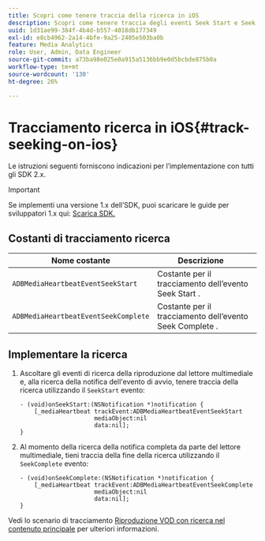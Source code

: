 ```yaml
---
title: Scopri come tenere traccia della ricerca in iOS
description: Scopri come tenere traccia degli eventi Seek Start e Seek Complete utilizzando Media SDK su iOS.
uuid: 1d31ae99-384f-4b4d-b557-4018db177349
exl-id: e8cb4962-2a14-4bfe-9a25-2405e503ba0b
feature: Media Analytics
role: User, Admin, Data Engineer
source-git-commit: a73ba98e025e0a915a5136bb9e0d5bcbde875b0a
workflow-type: tm+mt
source-wordcount: '130'
ht-degree: 26%

---
```


# Tracciamento ricerca in iOS{#track-seeking-on-ios}

Le istruzioni seguenti forniscono indicazioni per l’implementazione con tutti gli SDK 2.x.

>[!IMPORTANT]
>
>Se implementi una versione 1.x dell’SDK, puoi scaricare le guide per sviluppatori 1.x qui: [Scarica SDK.](/help/getting-started/download-sdks.md)

## Costanti di tracciamento ricerca

| Nome costante | Descrizione     |
|---|---|
| `ADBMediaHeartbeatEventSeekStart` | Costante per il tracciamento dell’evento Seek Start . |
| `ADBMediaHeartbeatEventSeekComplete` | Costante per il tracciamento dell’evento Seek Complete . |

## Implementare la ricerca

1. Ascoltare gli eventi di ricerca della riproduzione dal lettore multimediale e, alla ricerca della notifica dell&#39;evento di avvio, tenere traccia della ricerca utilizzando il `SeekStart` evento:

   ```
   - (void)onSeekStart:(NSNotification *)notification {
       [_mediaHeartbeat trackEvent:ADBMediaHeartbeatEventSeekStart  
                        mediaObject:nil  
                        data:nil];
   }
   ```

1. Al momento della ricerca della notifica completa da parte del lettore multimediale, tieni traccia della fine della ricerca utilizzando il `SeekComplete` evento:

   ```
   - (void)onSeekComplete:(NSNotification *)notification {
       [_mediaHeartbeat trackEvent:ADBMediaHeartbeatEventSeekComplete  
                        mediaObject:nil  
                        data:nil];
   }
   ```

Vedi lo scenario di tracciamento [Riproduzione VOD con ricerca nel contenuto principale](/help/use-cases/tracking-scenarios/vod-seeking.md) per ulteriori informazioni.
